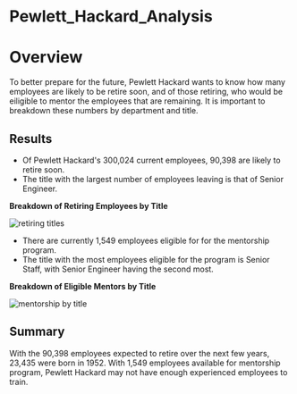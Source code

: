# **Pewlett_Hackard_Analysis**

# **Overview**

To better prepare for the future, Pewlett Hackard wants to know how many employees are likely to be retire soon,  and of those retiring, who would be eiligible to mentor the employees that are remaining.  It is important to breakdown these numbers by department and title.

## **Results**

* Of Pewlett Hackard's 300,024 current employees, 90,398 are likely to retire soon.  
* The title with the largest number of employees leaving is that of Senior Engineer.  

**Breakdown of Retiring Employees by Title**

![retiring titles](https://user-images.githubusercontent.com/78942457/114311459-d996cd00-9abc-11eb-85b1-95becacb5686.PNG)

* There are currently 1,549 employees eligible for for the mentorship program.
* The title with the most employees eligible for the program is Senior Staff, with Senior Engineer having the second most.

**Breakdown of Eligible Mentors by Title**

![mentorship by title](https://user-images.githubusercontent.com/78942457/114311817-46f72d80-9abe-11eb-90b4-3f571d3e876f.PNG)

## **Summary**

With the 90,398 employees expected to retire over the next few years, 23,435 were born in 1952.   With 1,549 employees available for mentorship program, Pewlett Hackard may not have enough experienced employees to train. 
